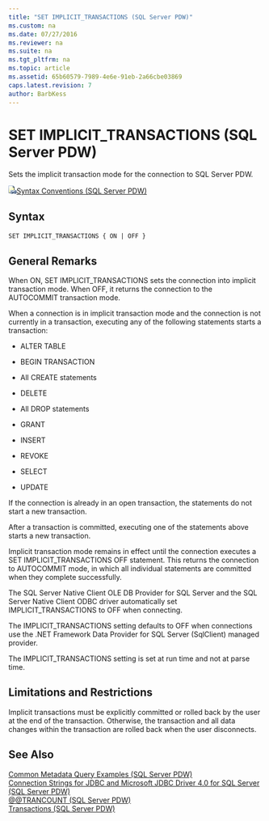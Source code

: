 ```yaml
---
title: "SET IMPLICIT_TRANSACTIONS (SQL Server PDW)"
ms.custom: na
ms.date: 07/27/2016
ms.reviewer: na
ms.suite: na
ms.tgt_pltfrm: na
ms.topic: article
ms.assetid: 65b60579-7989-4e6e-91eb-2a66cbe03869
caps.latest.revision: 7
author: BarbKess
---
```

# SET IMPLICIT_TRANSACTIONS (SQL Server PDW)
Sets the implicit transaction mode for the connection to SQL Server PDW.  
  
![Topic link icon](../sqlpdw/media/Topic_Link.gif "Topic_Link")[Syntax Conventions &#40;SQL Server PDW&#41;](../sqlpdw/syntax-conventions-sql-server-pdw.md)  
  
## Syntax  
  
```  
SET IMPLICIT_TRANSACTIONS { ON | OFF }  
```  
  
## General Remarks  
When ON, SET IMPLICIT_TRANSACTIONS sets the connection into implicit transaction mode. When OFF, it returns the connection to the AUTOCOMMIT transaction mode.  
  
When a connection is in implicit transaction mode and the connection is not currently in a transaction, executing any of the following statements starts a transaction:  
  
-   ALTER TABLE  
  
-   BEGIN TRANSACTION  
  
-   All CREATE statements  
  
-   DELETE  
  
-   All DROP statements  
  
-   GRANT  
  
-   INSERT  
  
-   REVOKE  
  
-   SELECT  
  
-   UPDATE  
  
If the connection is already in an open transaction, the statements do not start a new transaction.  
  
After a transaction is committed, executing one of the statements above starts a new transaction.  
  
Implicit transaction mode remains in effect until the connection executes a SET IMPLICIT_TRANSACTIONS OFF statement. This returns the connection to AUTOCOMMIT mode, in which all individual statements are committed when they complete successfully.  
  
The SQL Server Native Client OLE DB Provider for SQL Server and the SQL Server Native Client ODBC driver automatically set IMPLICIT_TRANSACTIONS to OFF when connecting.  
  
The IMPLICIT_TRANSACTIONS setting defaults to OFF when connections use the .NET Framework Data Provider for SQL Server (SqlClient) managed provider.  
  
The IMPLICIT_TRANSACTIONS setting is set at run time and not at parse time.  
  
## Limitations and Restrictions  
Implicit transactions must be explicitly committed or rolled back by the user at the end of the transaction. Otherwise, the transaction and all data changes within the transaction are rolled back when the user disconnects.  
  
## See Also  
[Common Metadata Query Examples &#40;SQL Server PDW&#41;](../sqlpdw/common-metadata-query-examples-sql-server-pdw.md)  
[Connection Strings for JDBC and Microsoft JDBC Driver 4.0 for SQL Server &#40;SQL Server PDW&#41;](../sqlpdw/connection-strings-for-jdbc-and-microsoft-jdbc-driver-4-0-for-sql-server-sql-server-pdw.md)  
[@@TRANCOUNT &#40;SQL Server PDW&#41;](../sqlpdw/trancount-sql-server-pdw.md)  
[Transactions &#40;SQL Server PDW&#41;](../sqlpdw/transactions-sql-server-pdw.md)  
  
